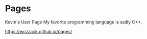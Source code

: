 # Pages
Kevin's User Page
My favorite programming language is sadly C++.

https://wozzack.github.io/pages/